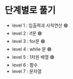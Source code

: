 # 단계별로 풀기

- level 1 : 입출력과 사칙연산 🟢
- level 2 : if문 🟢
- level 3 : for문 🟢
- level 4 : while 문 🟢
- level 5 : 1차원 배열 🟢
- level 6 : 함수
- level 7 : 문자열

